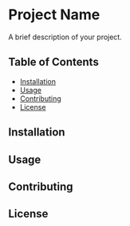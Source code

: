 # Project Name

A brief description of your project.

## Table of Contents

- [Installation](#installation)
- [Usage](#usage)
- [Contributing](#contributing)
- [License](#license)

## Installation



## Usage


## Contributing


## License

